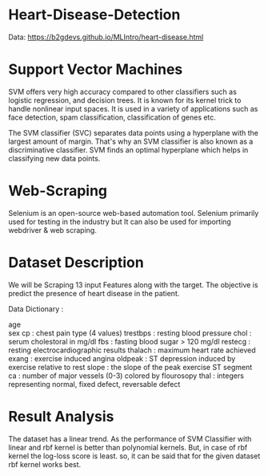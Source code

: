 # Heart-Disease-Detection
Data: https://b2gdevs.github.io/MLIntro/heart-disease.html

# Support Vector Machines
SVM offers very high accuracy compared to other classifiers such as logistic regression, and decision trees. It is known for its kernel trick to handle nonlinear input spaces. It is used in a variety of applications such as face detection, spam classification, classification of genes etc.

The SVM classifier (SVC) separates data points using a hyperplane with the largest amount of margin. That's why an SVM classifier is also known as a discriminative classifier. SVM finds an optimal hyperplane which helps in classifying new data points.

# Web-Scraping 
Selenium is an open-source web-based automation tool. Selenium primarily used for testing in the industry but It can also be used for importing webdriver & web scraping.

# Dataset Description
We will be Scraping 13 input Features along with the target. The objective is predict the presence of heart disease in the patient.

Data Dictionary :

age<br/>
sex
cp : chest pain type (4 values)
trestbps : resting blood pressure
chol : serum cholestoral in mg/dl
fbs : fasting blood sugar > 120 mg/dl
restecg : resting electrocardiographic results
thalach : maximum heart rate achieved
exang : exercise induced angina
oldpeak : ST depression induced by exercise relative to rest
slope : the slope of the peak exercise ST segment
ca : number of major vessels (0-3) colored by flourosopy
thal : integers representing normal, fixed defect, reversable defect

# Result Analysis
The dataset has a linear trend. As the performance of SVM Classifier with linear and rbf kernel is better than polynomial kernels. But, in case of rbf kernel the log-loss score is least. so, it can be said that for the given dataset rbf kernel works best.
